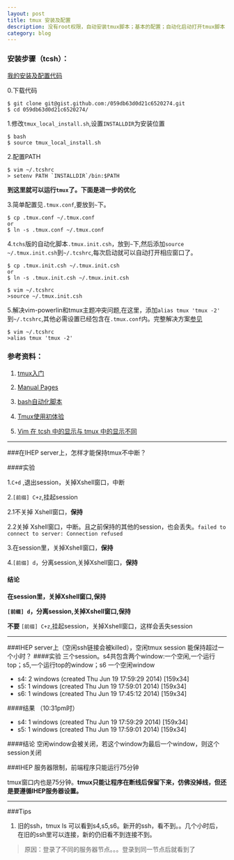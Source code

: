 ```yaml
---
layout: post
title: tmux 安装及配置 
description: 没有root权限，自动安装tmux脚本；基本的配置；自动化启动打开tmux脚本（tcsh)
category: blog 
---
```


### 安装步骤（tcsh）：

[我的安装及配置代码](https://gist.github.com/ldengjie/059db63d0d21c6520274)  

0.下载代码

    $ git clone git@gist.github.com:/059db63d0d21c6520274.git
    $ cd 059db63d0d21c6520274/

1.修改`tmux_local_install.sh`,设置`INSTALLDIR`为安装位置

    $ bash
    $ source tmux_local_install.sh

2.配置PATH

    $ vim ~/.tcshrc
    > setenv PATH `INSTALLDIR`/bin:$PATH 

**到这里就可以运行`tmux`了。下面是进一步的优化**

3.简单配置见`.tmux.conf`,要放到`~`下。

    $ cp .tmux.conf ~/.tmux.conf
    or
    $ ln -s .tmux.conf ~/.tmux.conf

4.`tchs`版的自动化脚本`.tmux.init.csh`，放到`~`下,然后添加`source ~/.tmux.init.csh`到`~/.tcshrc`,每次启动就可以自动打开相应窗口了。

    $ cp .tmux.init.csh ~/.tmux.init.csh
    or
    $ ln -s .tmux.init.csh ~/.tmux.init.csh

    $ vim ~/.tcshrc
    >source ~/.tmux.init.csh

5.解决vim-powerlin和tmux主题冲突问题,在这里，添加`alias tmux 'tmux -2'` 到`~/.tcshrc`,其他必需设置已经包含在`.tmux.conf`内。完整解决方案[参见](http://ldengjie.github.io/lose-vim-colorscheme-in-tmux/)

    $ vim ~/.tcshrc
    >alias tmux 'tmux -2'

### 参考资料：

1. [tmux入门](http://www.ituring.com.cn/minibook/10707)

2. [Manual Pages](http://www.openbsd.org/cgi-bin/man.cgi?query=tmux&sektion=1)

3. [bash自动化脚本](https://github.com/xuxiaodong/tmuxen/blob/master/tmuxen)

4. [Tmux使用初体验](http://blog.chinaunix.net/uid-26285146-id-3252286.html)

5. [Vim 在 tcsh 中的显示与 tmux 中的显示不同](http://ldengjie.github.io/lose-vim-colorscheme-in-tmux/)


------

###在IHEP server上，怎样才能保持tmux不中断？

####实验

1.`C+d` ,退出session，关掉Xshell窗口，中断

2.`[前缀] C+z`,挂起session

2.1不关掉 Xshell窗口，**保持**

2.2关掉 Xshell窗口，中断。且之前保持的其他的session，也会丢失。`failed to connect to server: Connection refused`

3.在session里，关掉Xshell窗口，**保持**

4.`[前缀] d`，分离session,关掉Xshell窗口，**保持**

#### 结论

**在session里，关掉Xshell窗口,保持**

**`[前缀] d`，分离session,关掉Xshell窗口,保持**

**不要** `[前缀] C+z`,挂起session，关掉Xshell窗口，这样会丢失session

---

###IHEP server上（空闲ssh链接会被killed），空闲tmux session 能保持超过一个小时？
####实验
三个session。s4共包含两个window:一个空闲,一个运行top；s5,一个运行top的window；s6 一个空闲window

* s4: 2 windows (created Thu Jun 19 17:59:29 2014) [159x34]
* s5: 1 windows (created Thu Jun 19 17:59:01 2014) [159x34]
* s6: 1 windows (created Thu Jun 19 17:45:12 2014) [159x34]

####结果
（10:31pm时）
* s4: 1 windows (created Thu Jun 19 17:59:29 2014) [159x34]
* s5: 1 windows (created Thu Jun 19 17:59:01 2014) [159x34]

####结论
空闲window会被关闭，若这个window为最后一个window，则这个session关闭

###IHEP 服务器限制，前端程序只能运行75分钟

tmux窗口内也是75分钟。**tmux只能让程序在断线后保留下来，仿佛没掉线，但还是要遵循IHEP服务器设置。**

---
###Tips
1. 旧的ssh，tmux ls 可以看到s4,s5,s6。新开的ssh，看不到。。几个小时后，在旧的ssh里可以连接，新的仍旧看不到连接不到。

>原因：登录了不同的服务器节点。。。登录到同一节点后就看到了



